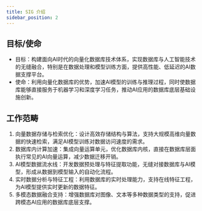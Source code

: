 ```yaml
---
title: SIG 介绍
sidebar_position: 2
---
```


## 目标/使命

- 目标：构建面向AI时代的向量化数据库技术体系，实现数据库与人工智能技术的无缝融合，特别是在数据处理和模型训练方面，提供高性能、低延迟的AI数据支撑平台。
- 使命：利用向量化数据库的优势，加速AI模型的训练与推理过程，同时使数据库能够直接服务于机器学习和深度学习任务，推动AI应用的数据库底层基础设施创新。


## 工作范畴

1. 向量数据存储与检索优化：设计高效存储结构与算法，支持大规模高维向量数据的快速检索，满足AI模型训练对数据访问速度的需求。
2. 数据库内计算加速：集成向量运算单元，优化数据库内核，直接在数据库层面执行常见的AI向量运算，减少数据迁移开销。
3. AI模型数据流水线：开发数据预处理与特征提取功能，无缝对接数据库与AI模型，形成从数据到模型输入的自动化流程。
4. 实时数据分析与特征工程：利用数据库的实时处理能力，支持在线特征工程，为AI模型提供实时更新的数据特征。
5. 多模态数据融合支持：增强数据库对图像、文本等多种数据类型的支持，促进跨模态AI应用的数据库底层支撑。